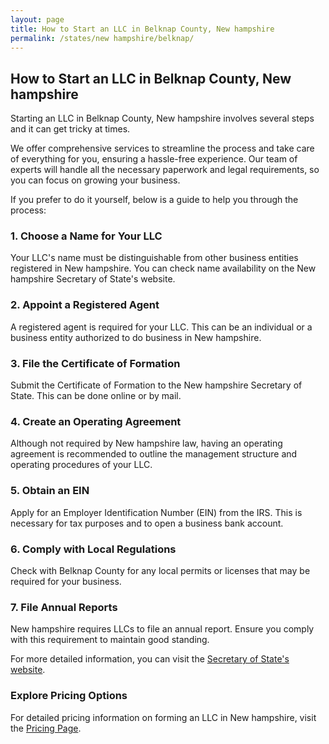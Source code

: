 ```yaml
---
layout: page
title: How to Start an LLC in Belknap County, New hampshire
permalink: /states/new hampshire/belknap/
---
```


<h2>How to Start an LLC in Belknap County, New hampshire</h2>

<p>Starting an LLC in Belknap County, New hampshire involves several steps and it can get tricky at times.</p>

<p>We offer comprehensive services to streamline the process and take care of everything for you, ensuring a hassle-free experience. Our team of experts will handle all the necessary paperwork and legal requirements, so you can focus on growing your business.</p>

<p>If you prefer to do it yourself, below is a guide to help you through the process:</p>

<h3>1. Choose a Name for Your LLC</h3>
<p>Your LLC's name must be distinguishable from other business entities registered in New hampshire. You can check name availability on the New hampshire Secretary of State's website.</p>

<h3>2. Appoint a Registered Agent</h3>
<p>A registered agent is required for your LLC. This can be an individual or a business entity authorized to do business in New hampshire.</p>

<h3>3. File the Certificate of Formation</h3>
<p>Submit the Certificate of Formation to the New hampshire Secretary of State. This can be done online or by mail.</p>

<h3>4. Create an Operating Agreement</h3>
<p>Although not required by New hampshire law, having an operating agreement is recommended to outline the management structure and operating procedures of your LLC.</p>

<h3>5. Obtain an EIN</h3>
<p>Apply for an Employer Identification Number (EIN) from the IRS. This is necessary for tax purposes and to open a business bank account.</p>

<h3>6. Comply with Local Regulations</h3>
<p>Check with Belknap County for any local permits or licenses that may be required for your business.</p>

<h3>7. File Annual Reports</h3>
<p>New hampshire requires LLCs to file an annual report. Ensure you comply with this requirement to maintain good standing.</p>

<p>For more detailed information, you can visit the <a href="https://www.sos.new hampshire.gov/">Secretary of State's website</a>.</p>

<h3>Explore Pricing Options</h3>
<p>For detailed pricing information on forming an LLC in New hampshire, visit the <a href="{ '/new-pricing/' | relative_url }">Pricing Page</a>.</p>
